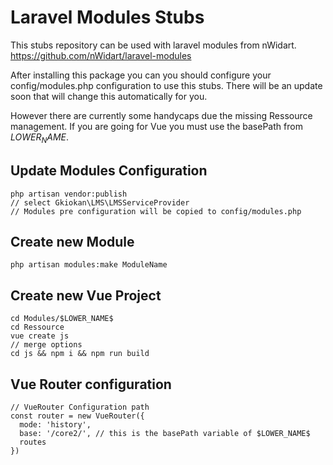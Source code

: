 # Laravel Modules Stubs

This stubs repository can be used with laravel modules from nWidart.
https://github.com/nWidart/laravel-modules

After installing this package you can you should configure your config/modules.php configuration to use this stubs.
There will be an update soon that will change this automatically for you.

However there are currently some handycaps due the missing Ressource management.
If you are going for Vue you must use the basePath from $LOWER_NAME$.


## Update Modules Configuration  
```
php artisan vendor:publish
// select Gkiokan\LMS\LMSServiceProvider
// Modules pre configuration will be copied to config/modules.php
```

## Create new Module  
```
php artisan modules:make ModuleName
```


## Create new Vue Project
```
cd Modules/$LOWER_NAME$
cd Ressource
vue create js
// merge options  
cd js && npm i && npm run build

```

## Vue Router configuration
```
// VueRouter Configuration path
const router = new VueRouter({
  mode: 'history',
  base: '/core2/', // this is the basePath variable of $LOWER_NAME$
  routes
})
```
